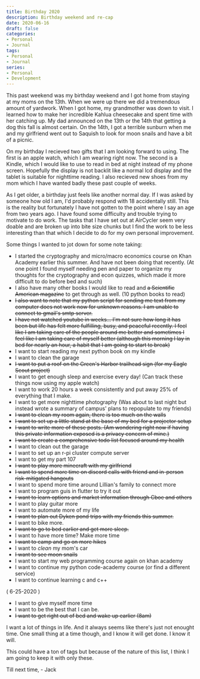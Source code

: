 ```yaml
---
title: Birthday 2020
description: Birthday weekend and re-cap
date: 2020-06-16
draft: false
categories:
- Personal
- Journal
tags:
- Personal
- Journal
series:
- Personal
- Development
---
```


This past weekend was my birthday weekend and I got home from staying at my moms on the 13th. When we were up there we did a tremendous amount of yardwork. When I got home, my grandmother was down to visit. I learned how to make her incredible Kahlua cheesecake and spent time with her catching up. My dad announced on the 13th or the 14th that getting a dog this fall is almost certain. On the 14th, I got a terrible sunburn when me and my girlfriend went out to Saquish to look for moon snails and have a bit of a picnic.

On my birthday I recieved two gifts that I am looking forward to using. The first is an apple watch, which I am wearing right now. The second is a Kindle, which I would like to use to read in bed at night instead of my phone screen. Hopefully the display is not backlit like a normal lcd display and the tablet is suitable for nighttime reading. I also recieved new shoes from my mom which I have wanted badly these past couple of weeks.

As I get older, a birthday just feels like another normal day. If I was asked by someone how old I am, I'd probably respond with 18 accidentally still. This is the reality but fortunately I have not gotten to the point where I say an age from two years ago. I have found some difficulty and trouble trying to motivate to do work. The tasks that I have set out at AirCycler seem very doable and are broken up into bite size chunks but I find the work to be less interesting than that which I decide to do for my own personal improvement.

Some things I wanted to jot down for some note taking:

* I started the cryptography and micro/macro economics course on Khan Academy earlier this summer. And have not been doing that recently. (At one point I found myself needing pen and paper to organize my thoughts for the cryptography and econ quizzes, which made it more difficult to do before bed and such)
* I also have many other books I would like to read and ~~a Scientific American magazine~~ to get through as well. (10 python books to read)
* ~~I also want to note that my python script for sending me text from my computer does not work now for unknown reasons. I am unable to connect to gmail's smtp server.~~
* ~~I have not watched youtube in weeks... I'm not sure how long it has been but life has felt more fulfilling, busy, and peaceful recently. I feel like I am taking care of the people around me better and sometimes I feel like I am taking care of myself better (although this morning I lay in bed for nearly an hour, a habit that I am going to start to break)~~
* I want to start reading my next python book on my kindle
* I want to clean the garage
* ~~I want to put a roof on the Green's Harbor trailhead sign (for my Eagle Scout project)~~
* I want to get enough sleep and exercise every day! (Can track these things now using my apple watch)
* I want to work 20 hours a week consistently and put away 25% of everything that I make.
* I want to get more nighttime photography (Was about to last night but instead wrote a summary of campus' plans to repopulate to my friends)
* ~~I want to clean my room again, there is too much on the walls~~
* ~~I want to set up a little stand at the base of my bed for a projector setup~~
* ~~I want to write more of these posts. (Am wondering right now if having this private information exposed is a privacy concern of mine.)~~
* ~~I want to create a comprehensive todo list focused around my health~~
* I want to clean out the garage
* I want to set up an r-pi cluster compute server
* I want to get my part 107
* ~~I want to play more minecraft with my girlfriend~~
* ~~I want to spend more time on discord calls with friend and in-person risk-mitigated hangouts~~
* I want to spend more time around Lillian's family to connect more 
* I want to program guis in flutter to try it out
* ~~I want to learn options and market information through  Cboe and others~~
* I want to play guitar more
* I want to automate more of my life
* ~~I want to plan out Dyken pond trips with my friends this summer.~~
* I want to bike more.
* ~~I want to go to bed earlier and get more sleep.~~
* I want to have more time? Make more time
* ~~I want to camp and go on more hikes~~
* I want to *clean* my mom's car
* ~~I want to see moon snails~~
* I want to start my web programming course again on khan academy
* I want to continue my python code-academy course (or find a different service)
* I want to continue learning c and c++

( 6-25-2020 )

* I want to give myself more time
* I want to be the best that I can be.
* ~~I want to get right out of bed and wake up earlier (8am)~~

I want a lot of things in life. And it always seems like there's just not enought time. One small thing at a time though, and I know it will get done. I know it will.

This could have a ton of tags but because of the nature of this list, I think I am going to keep it with only these.

Till next time,
\- Jack
